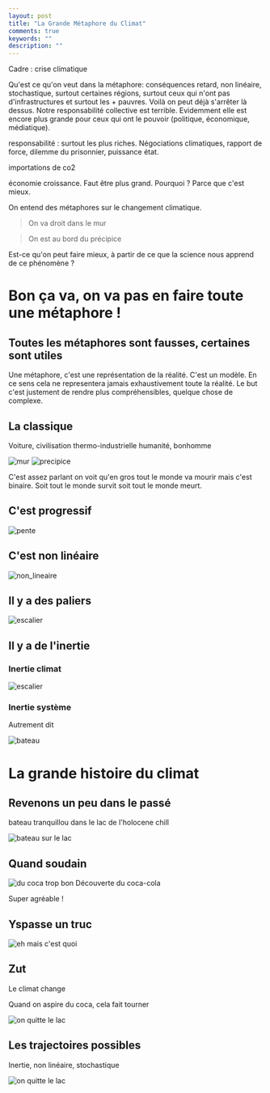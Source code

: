 ```yaml
---
layout: post
title: "La Grande Métaphore du Climat"
comments: true
keywords: ""
description: ""
---
```


Cadre : crise climatique

Qu'est ce qu'on veut dans la métaphore:
conséquences retard, non linéaire, stochastique, surtout certaines régions, surtout ceux qui n'ont pas d'infrastructures et surtout les + pauvres.
Voilà on peut déjà s'arrêter là dessus. Notre responsabilité collective est terrible. Evidemment elle est encore plus grande pour ceux qui ont le pouvoir (politique, économique, médiatique).


responsabilité : surtout les plus riches. Négociations climatiques, rapport de force, dilemme du prisonnier, puissance état.

importations de co2

économie croissance. Faut être plus grand. Pourquoi ? Parce que c'est mieux.






On entend des métaphores sur le changement climatique. 

> On va droit dans le mur

> On est au bord du précipice 

Est-ce qu'on peut faire mieux, à partir de ce que la science nous apprend de ce phénomène ?

# Bon ça va, on va pas en faire toute une métaphore !


## Toutes les métaphores sont fausses, certaines sont utiles

Une métaphore, c'est une représentation de la réalité. C'est un modèle. En ce sens cela ne representera jamais exhaustivement toute la réalité. Le but c'est justement de rendre plus compréhensibles, quelque chose de complexe.


## La classique


Voiture, civilisation thermo-industrielle
humanité, bonhomme

![mur](/assets/images/mur.jpg)
![precipice](/assets/images/precipice.jpg)


C'est assez parlant on voit qu'en gros tout le monde va mourir mais c'est binaire. Soit tout le monde survit soit tout le monde meurt.



## C'est progressif

![pente](/assets/images/precipice.jpg)

## C'est non linéaire

![non_lineaire](/assets/images/precipice.jpg)

## Il y a des paliers

![escalier](/assets/images/precipice.jpg)

## Il y a de l'inertie

### Inertie climat

![escalier](/assets/images/precipice.jpg)


### Inertie système 


Autrement dit 

![bateau](/assets/images/precipice.jpg)


# La grande histoire du climat

## Revenons un peu dans le passé

bateau tranquillou dans le lac de l'holocene chill

![bateau sur le lac](/assets/images/precipice.jpg)

## Quand soudain

![du coca trop bon](/assets/images/precipice.jpg)
Découverte du coca-cola

Super agréable ! 

## Yspasse un truc

![eh mais c'est quoi](/assets/images/precipice.jpg)


## Zut

Le climat change

Quand on aspire du coca, cela fait tourner 

![on quitte le lac](/assets/images/precipice.jpg)

## Les trajectoires possibles

Inertie, non linéaire, stochastique

![on quitte le lac](/assets/images/precipice.jpg)




